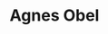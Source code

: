 ---
title: "Agnes Obel"
summary: "Danish singer, songwriter and musician based in Berlin, Germany. Born: October 28, 1980 in Gentofte near Copenhagen Manager Sven Hasenjäger: sven@380grad.com"
image: "agnes-obel.jpg"
---